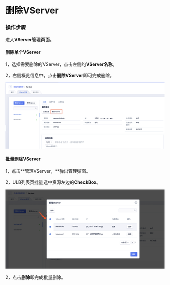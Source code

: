 # 删除VServer

### 操作步骤

进入**VServer管理页面**。

#### 删除单个VServer

1，选择需要删除的VServer，点击左侧的**VServer名称。**

2，右侧概览信息中，点击**删除VServer**即可完成删除。

![](../../../.gitbook/assets/image%20%2819%29.png)

#### 批量删除VServer

1，点击**管理VServer，**弹出管理弹窗。

2，ULB列表页批量选中资源左边的**CheckBox**。

![](../../../.gitbook/assets/image%20%2834%29.png)

2，点击**删除**即完成批量删除。


